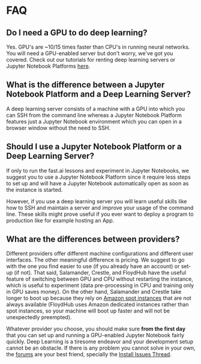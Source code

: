 # FAQ

## Do I need a GPU to do deep learning?

Yes. GPU's are ~10/15 times faster than CPU's in running neural networks. You will need a GPU-enabled server but don't worry, we've got you covered. Check out our tutorials for renting deep learning servers or Jupyter Notebook Platforms [here](http://course-v3.fast.ai).

## What is the difference between a Jupyter Notebook Platform and a Deep Learning Server?

A deep learning server consists of a machine with a GPU into which you can SSH from the command line whereas a Jupyter Notebook Platform features just a Jupyter Notebook environment which you can open in a browser window without the need to SSH.

## Should I use a Jupyter Notebook Platform or a Deep Learning Server? 

If only to run the fast.ai lessons and experiment in Jupyter Notebooks, we suggest you to use a Jupyter Notebook Platform since it require less steps to set up and will have a Jupyter Notebook automatically open as soon as the instance is started.

However, if you use a deep learning server you will learn useful skills like how to SSH and maintain a server and improve your usage of the command line. These skills might prove useful if you ever want to deploy a program to production like for example hosting an App.

## What are the differences between providers?

Different providers offer different machine configurations and different user interfaces. The other meaningful difference is pricing. We suggest to go with the one you find easier to use (if you already have an account) or set-up (if not). That said, Salamander, Crestle, and FloydHub have the useful feature of switching between GPU and CPU without restarting the instance, which is useful to experiment (data pre-processing in CPU and training only in GPU saves money). On the other hand, Salamander and Crestle take longer to boot up because they rely on [Amazon spot instances](https://aws.amazon.com/ec2/spot/) that are not always available (FloydHub uses Amazon dedicated instances rather than spot instances, so your machine will boot up faster and will not be unexpectedly preempted).

Whatever provider you choose, you should make sure **from the first day** that you can set up and running a GPU-enabled Jupyter Notebook fairly quickly. Deep Learning is a tiresome endeavor and your development setup cannot be an obstacle. If there is any problem you cannot solve in your own, the [forums](forums.fast.ai) are your best friend, specially the [Install Issues Thread](https://forums.fast.ai/t/fastai-v1-install-issues-thread/24111/87).